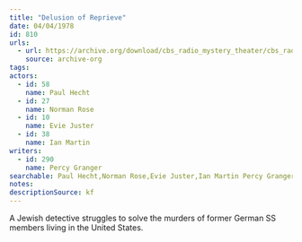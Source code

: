 ```yaml
---
title: "Delusion of Reprieve"
date: 04/04/1978
id: 810
urls: 
  - url: https://archive.org/download/cbs_radio_mystery_theater/cbs_radio_mystery_theater-0801-0850.zip/cbs_radio_mystery_theater-0801-0850%2Fcbsrmt_0810_delusion_of_reprieve.mp3
    source: archive-org
tags: 
actors:  
  - id: 58
    name: Paul Hecht  
  - id: 27
    name: Norman Rose  
  - id: 10
    name: Evie Juster  
  - id: 38
    name: Ian Martin
writers:  
  - id: 290
    name: Percy Granger
searchable: Paul Hecht,Norman Rose,Evie Juster,Ian Martin Percy Granger
notes: 
descriptionSource: kf
---
```

A Jewish detective struggles to solve the murders of former German SS members living in the United States.